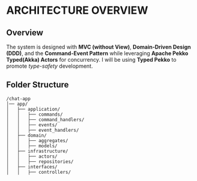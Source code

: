 # ARCHITECTURE OVERVIEW

## Overview

The system is designed with **MVC (without View)**, **Domain-Driven Design (DDD)**, and the **Command-Event Pattern** while leveraging **Apache Pekko Typed(Akka) Actors** for concurrency. I will be using **Typed Pekko** to promote _type-safety_ development.

## Folder Structure

```
/chat-app
│── app/
│   ├── application/
│   │   ├── commands/
│   │   ├── command_handlers/
│   │   ├── events/
│   │   ├── event_handlers/
│   ├── domain/
│   │   ├── aggregates/
│   │   ├── models/
│   ├── infrastructure/
│   │   ├── actors/
│   │   ├── repositories/
│   ├── interfaces/
│   │   ├── controllers/
```
